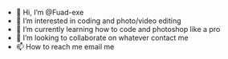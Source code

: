 - 👋 Hi, I’m @Fuad-exe
- 👀 I’m interested in coding and photo/video editing
- 🌱 I’m currently learning how to code and photoshop like a pro
- 💞️ I’m looking to collaborate on whatever contact me
- 📫 How to reach me email me 

<!---
Fuad-exe/Fuad-exe is a ✨ special ✨ repository because its `README.md` (this file) appears on your GitHub profile.
You can click the Preview link to take a look at your changes.
--->
